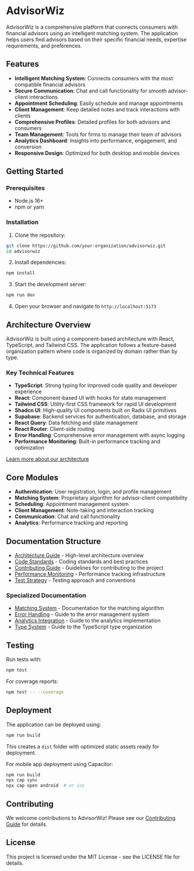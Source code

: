 
# AdvisorWiz

AdvisorWiz is a comprehensive platform that connects consumers with financial advisors using an intelligent matching system. The application helps users find advisors based on their specific financial needs, expertise requirements, and preferences.

## Features

- **Intelligent Matching System**: Connects consumers with the most compatible financial advisors
- **Secure Communication**: Chat and call functionality for smooth advisor-client interactions
- **Appointment Scheduling**: Easily schedule and manage appointments
- **Client Management**: Keep detailed notes and track interactions with clients
- **Comprehensive Profiles**: Detailed profiles for both advisors and consumers
- **Team Management**: Tools for firms to manage their team of advisors
- **Analytics Dashboard**: Insights into performance, engagement, and conversion
- **Responsive Design**: Optimized for both desktop and mobile devices

## Getting Started

### Prerequisites

- Node.js 16+
- npm or yarn

### Installation

1. Clone the repository:
```bash
git clone https://github.com/your-organization/advisorwiz.git
cd advisorwiz
```

2. Install dependencies:
```bash
npm install
```

3. Start the development server:
```bash
npm run dev
```

4. Open your browser and navigate to `http://localhost:5173`

## Architecture Overview

AdvisorWiz is built using a component-based architecture with React, TypeScript, and Tailwind CSS. The application follows a feature-based organization pattern where code is organized by domain rather than by type.

### Key Technical Features

- **TypeScript**: Strong typing for improved code quality and developer experience
- **React**: Component-based UI with hooks for state management
- **Tailwind CSS**: Utility-first CSS framework for rapid UI development
- **Shadcn UI**: High-quality UI components built on Radix UI primitives
- **Supabase**: Backend services for authentication, database, and storage
- **React Query**: Data fetching and state management
- **React Router**: Client-side routing
- **Error Handling**: Comprehensive error management with async logging
- **Performance Monitoring**: Built-in performance tracking and optimization

[Learn more about our architecture](./docs/ARCHITECTURE.md)

## Core Modules

- **Authentication**: User registration, login, and profile management
- **Matching System**: Proprietary algorithm for advisor-client compatibility
- **Scheduling**: Appointment management system
- **Client Management**: Note-taking and interaction tracking
- **Communication**: Chat and call functionality
- **Analytics**: Performance tracking and reporting

## Documentation Structure

- [Architecture Guide](./docs/ARCHITECTURE.md) - High-level architecture overview
- [Code Standards](./docs/CODE_STANDARDS.md) - Coding standards and best practices
- [Contributing Guide](./CONTRIBUTING.md) - Guidelines for contributing to the project
- [Performance Monitoring](./docs/PERFORMANCE_MONITORING.md) - Performance tracking infrastructure
- [Test Strategy](./docs/TEST_STRATEGY.md) - Testing approach and conventions

### Specialized Documentation

- [Matching System](./docs/matching-system.md) - Documentation for the matching algorithm
- [Error Handling](./docs/error-handling.md) - Guide to the error management system
- [Analytics Integration](./docs/analytics.md) - Guide to the analytics implementation
- [Type System](./docs/type-system.md) - Guide to the TypeScript type organization

## Testing

Run tests with:

```bash
npm test
```

For coverage reports:

```bash
npm test -- --coverage
```

## Deployment

The application can be deployed using:

```bash
npm run build
```

This creates a `dist` folder with optimized static assets ready for deployment.

For mobile app deployment using Capacitor:
```bash
npm run build
npx cap sync
npx cap open android  # or ios
```

## Contributing

We welcome contributions to AdvisorWiz! Please see our [Contributing Guide](./CONTRIBUTING.md) for details.

## License

This project is licensed under the MIT License - see the LICENSE file for details.
